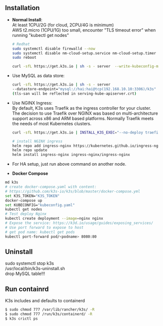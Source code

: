 ## Installation
- **Normal Install**:  
  At least 1CPU/2G  (for cloud, 2CPU/4G is minimum)  
  AWS t2.micro (1CPU/1G) too small, encounter "TLS timeout error" when running "kubectl get nodes"
  ```sh
  # Redhat
  sudo systemctl disable firewalld --now  
  sudo systemctl disable nm-cloud-setup.service nm-cloud-setup.timer  
  sudo reboot  

  curl -sfL https://get.k3s.io | sh -s - server  --write-kubeconfig-mode 0644
  ```
- Use MySQL as data store:  
  ```sh
  curl -sfL https://get.k3s.io | sh -s - server 
  --datastore-endpoint="mysql://hai:hai@tcp(192.168.10.10:3306)/k3s" --write-kubeconfig-mode 0644 --tls-san rancher.my.org --tls-san 192.168.10.10
  (tls-san will be reflected in serving-kube-apiserver.crt)
  ```
- Use NGINX Ingress:  
  By default, K3s uses Traefik as the ingress controller for your cluster. The decision to use Traefik over NGINX was based on multi-architecture support across x86 and ARM based platforms. Normally Traefik meets the needs of most Kubernetes clusters.  
  ```sh
  curl -sfL https://get.k3s.io | INSTALL_K3S_EXEC="--no-deploy traefik" sh -s - server  --write-kubeconfig-mode 0644

  # install NGINX ingress
  helm repo add ingress-nginx https://kubernetes.github.io/ingress-nginx
  helm repo update
  helm install ingress-nginx ingress-nginx/ingress-nginx
  ```
- For HA setup, just run above command on another node.

- **Docker Compose**  
```sh
md k3s
# create docker-compose.yaml with content:  
# https://github.com/k3s-io/k3s/blob/master/docker-compose.yml  
set K3S_TOKEN="K3S_TOKEN"  
docker-compose up
set KUBECONFIG="kubeconfig.yaml"
kubectl get nodes
# Test deploy Nginx
kubectl create deployment --image=nginx nginx
# Expose the service: https://k3d.io/usage/guides/exposing_services/
# Use port forward to expose to host
# get pod name: kubectl get pods
kubectl port-forward pod/<podname> 8080:80
```


## Uninstall
sudo systemctl stop k3s  
/usr/local/bin/k3s-uninstall.sh  
drop MySQL table!!!

## Run containrd
K3s includes and defaults to containerd
```sh
$ sudo chmod 777 /var/lib/rancher/k3s/ -R
$ sudo chmod 777 /run/k3s/containerd/ -R
$ k3s crictl ps
```